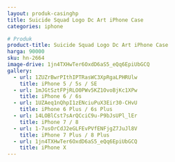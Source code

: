 ```yaml
---
layout: produk-casinghp
title: Suicide Squad Logo Dc Art iPhone Case
categories: iphone

# Produk
product-title: Suicide Squad Logo Dc Art iPhone Case
harga: 90000
sku: hn-2664
image-drive: 1jn4TXHwTer6OxdD6aS5_eQq6EpiUbGCQ
gallery:
  - url: 1ZUZrBwrPIthIPTRasWC3XpRgaLPHRUlw
    title: iPhone 5 / 5s / SE
  - url: 1mJGtSztFPjRLO0PWv5KZ1OvoBjKc1XPw
    title: iPhone 6 / 6s
  - url: 1UZAeq1nQhpI1zENciuPuX3Eir30-CHvU
    title: iPhone 6 Plus / 6s Plus
  - url: 14LOBlCst7sArQCciC9u-P9bJsUPl_lEr
    title: iPhone 7 / 8
  - url: 1-7usOrCdJ2eGLFEvPVfENFjgZ7JuJl8V
    title: iPhone 7 Plus / 8 Plus
  - url: 1jn4TXHwTer6OxdD6aS5_eQq6EpiUbGCQ
    title: iPhone X
---
```

